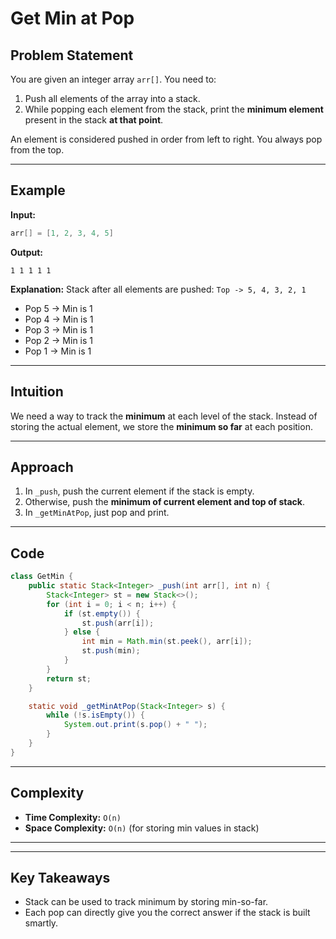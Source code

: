 # Get Min at Pop

## Problem Statement

You are given an integer array `arr[]`. You need to:

1. Push all elements of the array into a stack.
2. While popping each element from the stack, print the **minimum element** present in the stack **at that point**.

An element is considered pushed in order from left to right. You always pop from the top.

---

## Example

**Input:**

```java
arr[] = [1, 2, 3, 4, 5]
```

**Output:**

```
1 1 1 1 1
```

**Explanation:**
Stack after all elements are pushed: `Top -> 5, 4, 3, 2, 1`

* Pop 5 → Min is 1
* Pop 4 → Min is 1
* Pop 3 → Min is 1
* Pop 2 → Min is 1
* Pop 1 → Min is 1

---

## Intuition

We need a way to track the **minimum** at each level of the stack. Instead of storing the actual element, we store the **minimum so far** at each position.

---

## Approach

1. In `_push`, push the current element if the stack is empty.
2. Otherwise, push the **minimum of current element and top of stack**.
3. In `_getMinAtPop`, just pop and print.

---

## Code

```java
class GetMin {
    public static Stack<Integer> _push(int arr[], int n) {
        Stack<Integer> st = new Stack<>();
        for (int i = 0; i < n; i++) {
            if (st.empty()) {
                st.push(arr[i]);
            } else {
                int min = Math.min(st.peek(), arr[i]);
                st.push(min);
            }
        }
        return st;
    }

    static void _getMinAtPop(Stack<Integer> s) {
        while (!s.isEmpty()) {
            System.out.print(s.pop() + " ");
        }
    }
}
```

---

## Complexity

* **Time Complexity:** `O(n)`
* **Space Complexity:** `O(n)` (for storing min values in stack)

---

---

## Key Takeaways

* Stack can be used to track minimum by storing min-so-far.
* Each pop can directly give you the correct answer if the stack is built smartly.
